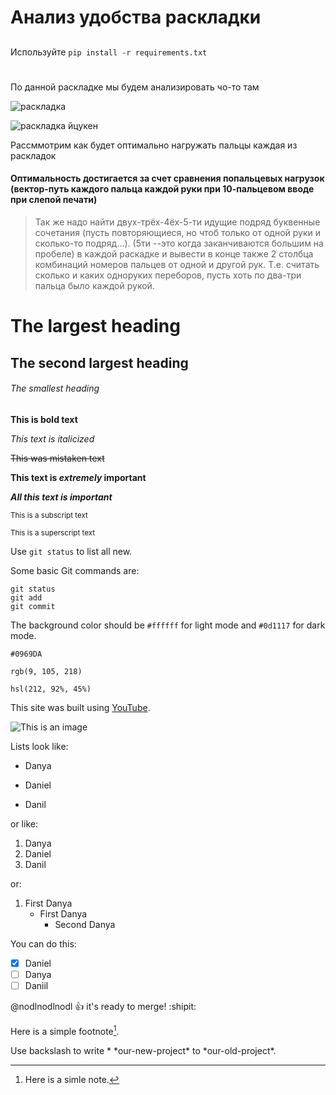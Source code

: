 # Анализ удобства раскладки
## 
Используйте `pip install -r requirements.txt`
#
По данной раскладке мы будем анализировать чо-то там

![раскладка](https://sun1-24.userapi.com/impg/J9-yxGznQEUdR4_FQGFx62Wn1g_R3vmK3eAr9g/Thd0O5aaJyw.jpg?size=826x251&quality=96&sign=ca66b193e8d7b76a8ae6395dcc858d46&type=album)

![раскладка йцукен](https://hsto.org/r/w1560/getpro/geektimes/post_images/766/a78/9eb/766a789eb2a7bf3e024bbf0602d53d87.png)

Рассммотрим как будет оптимально нагружать пальцы каждая из раскладок

#### Оптимальность достигается за счет сравнения попальцевых нагрузок (вектор-путь каждого пальца каждой руки при 10-пальцевом вводе при слепой печати) ####

 > Так же надо найти двух-трёх-4ёх-5-ти идущие подряд буквенные сочетания (пусть повторяющиеся, но чтоб только от одной руки и сколько-то подряд...). (5ти --это когда заканчиваются большим на пробеле) в каждой раскадке и вывести в конце также 2 столбца комбинаций номеров пальцев от одной и другой рук. Т.е. считать сколько и каких одноруких переборов, пусть хоть по два-три пальца было каждой рукой.





# The largest heading

## The second largest heading

###### The smallest heading

**This is bold text**	

*This text is italicized*	

~~This was mistaken text~~

**This text is _extremely_ important**	

***All this text is important***	

<sub>This is a subscript text</sub>	

<sup>This is a superscript text</sup>	

Use `git status` to list all new.

Some basic Git commands are:
```
git status
git add
git commit
```

The background color should be `#ffffff` for light mode and `#0d1117` for dark mode.

`#0969DA`	

`rgb(9, 105, 218)`	

`hsl(212, 92%, 45%)`	

This site was built using [YouTube](https://www.youtube.com/).

![This is an image](https://i.ibb.co/9gmGPRs/giphy.gif)

Lists look like:
- Danya
* Daniel
+ Danil

or like:
1. Danya
2. Daniel
3. Danil

or:
1. First Danya
   - First Danya
     - Second Danya
     
You can do this:
- [x] Daniel
- [ ] Danya
- [ ] Daniil

@nodlnodlnodl :+1: it's ready to merge! :shipit:

Here is a simple footnote[^1].

[^1]: Here is a simle note.

Use backslash to write \* \*our-new-project\* to \*our-old-project\*.

<!-- This content will not appear in the rendered Markdown -->































